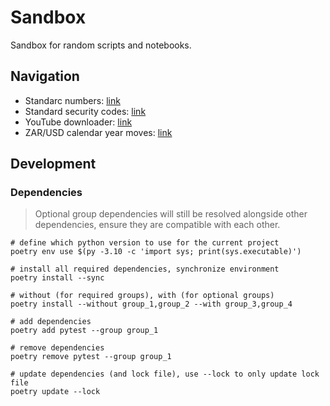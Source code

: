# Sandbox

Sandbox for random scripts and notebooks.

## Navigation

- Standarc numbers: [link](scripts/2023_09_07-standard_numbers.ipynb)
- Standard security codes: [link](scripts/2023_09_07-security_codes.ipynb)
- YouTube downloader: [link](scripts/2023_06_16-youtube.py)
- ZAR/USD calendar year moves: [link](scripts/2023_06_16-zarusd.py)

## Development

### Dependencies

> Optional group dependencies will still be resolved alongside other dependencies, ensure they are compatible with each other.

```shell
# define which python version to use for the current project
poetry env use $(py -3.10 -c 'import sys; print(sys.executable)')

# install all required dependencies, synchronize environment
poetry install --sync

# without (for required groups), with (for optional groups)
poetry install --without group_1,group_2 --with group_3,group_4

# add dependencies
poetry add pytest --group group_1

# remove dependencies
poetry remove pytest --group group_1

# update dependencies (and lock file), use --lock to only update lock file
poetry update --lock
```
